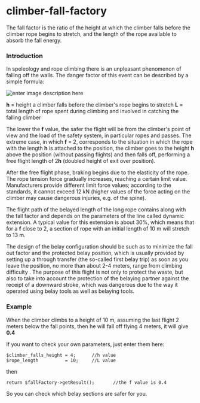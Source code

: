 
# climber-fall-factory
The fall factor is the ratio of the height at which the climber falls before the climber rope begins to stretch, and the length of the rope available to absorb the fall energy.

### Introduction
In speleology and rope climbing there is an unpleasant phenomenon of falling off the walls.
The danger factor of this event can be described by a simple formula:

![enter image description here](https://wikimedia.org/api/rest_v1/media/math/render/svg/e62e52d9c453a05e0ecfa84cf6cca1a9cc82ad0a)

**h** =  height a climber falls before the climber's rope begins to stretch
**L** = total length of rope spent during climbing and involved in catching the falling climber

The lower the **f** value, the safer the flight will be from the climber's point of view and the load of the safety system, in particular ropes and passes. The extreme case, in which **f** = 2, corresponds to the situation in which the rope with the length **h** is attached to the position, the climber goes to the height **h** above the position (without passing flights) and then falls off, performing a free flight length of 2**h** (doubled height of exit over position).

 After the free flight phase, braking begins due to the elasticity of the rope. The rope tension force gradually increases, reaching a certain limit value. Manufacturers provide different limit force values; according to the standards, it cannot exceed 12 kN (higher values ​​of the force acting on the climber may cause dangerous injuries, e.g. of the spine).


The flight path of the belayed length of the long rope contains along with the fall factor and depends on the parameters of the line called dynamic extension. A typical value for this extension is about 30%, which means that for a **f** close to 2, a section of rope with an initial length of 10 m will stretch to 13 m.  
  
The design of the belay configuration should be such as to minimize the fall out factor and the protected belay position, which is usually provided by setting up a through transfer (the so-called first belay trip) as soon as you leave the position, no more than about 2-4 meters, range from climbing difficulty . The purpose of this flight is not only to protect the waste, but also to take into account the protection of the belaying partner against the receipt of a downward stroke, which was dangerous due to the way it operated using belay tools as well as belaying tools.

### Example

When the climber climbs to a height of 10 m, assuming the last flight 2 meters below the fall points, then he will fall off flying 4 meters, it will give **0.4**

If you want to check your own parameters, just enter them here:

    $climber_falls_height = 4;		//h value
    $rope_length          = 10;		//L value

then

    return $fallFactory->getResult();		//the f value is 0.4


So you can check which belay sections are safer for you.
